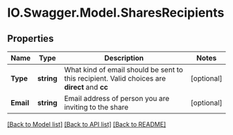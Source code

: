 # IO.Swagger.Model.SharesRecipients
## Properties

Name | Type | Description | Notes
------------ | ------------- | ------------- | -------------
**Type** | **string** | What kind of email should be sent to this recipient. Valid choices are **direct** and **cc** | [optional] 
**Email** | **string** | Email address of person you are inviting to the share | [optional] 

[[Back to Model list]](../README.md#documentation-for-models) [[Back to API list]](../README.md#documentation-for-api-endpoints) [[Back to README]](../README.md)

